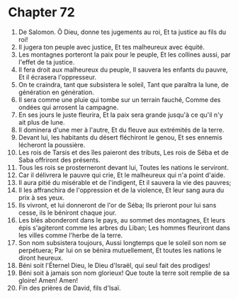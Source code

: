 # Chapter 72

1. De Salomon. Ô Dieu, donne tes jugements au roi, Et ta justice au fils du roi!
2. Il jugera ton peuple avec justice, Et tes malheureux avec équité.
3. Les montagnes porteront la paix pour le peuple, Et les collines aussi, par l'effet de ta justice.
4. Il fera droit aux malheureux du peuple, Il sauvera les enfants du pauvre, Et il écrasera l'oppresseur.
5. On te craindra, tant que subsistera le soleil, Tant que paraîtra la lune, de génération en génération.
6. Il sera comme une pluie qui tombe sur un terrain fauché, Comme des ondées qui arrosent la campagne.
7. En ses jours le juste fleurira, Et la paix sera grande jusqu'à ce qu'il n'y ait plus de lune.
8. Il dominera d'une mer à l'autre, Et du fleuve aux extrémités de la terre.
9. Devant lui, les habitants du désert fléchiront le genou, Et ses ennemis lécheront la poussière.
10. Les rois de Tarsis et des îles paieront des tributs, Les rois de Séba et de Saba offriront des présents.
11. Tous les rois se prosterneront devant lui, Toutes les nations le serviront.
12. Car il délivrera le pauvre qui crie, Et le malheureux qui n'a point d'aide.
13. Il aura pitié du misérable et de l'indigent, Et il sauvera la vie des pauvres;
14. Il les affranchira de l'oppression et de la violence, Et leur sang aura du prix à ses yeux.
15. Ils vivront, et lui donneront de l'or de Séba; Ils prieront pour lui sans cesse, ils le béniront chaque jour.
16. Les blés abonderont dans le pays, au sommet des montagnes, Et leurs épis s'agiteront comme les arbres du Liban; Les hommes fleuriront dans les villes comme l'herbe de la terre.
17. Son nom subsistera toujours, Aussi longtemps que le soleil son nom se perpétuera; Par lui on se bénira mutuellement, Et toutes les nations le diront heureux.
18. Béni soit l'Éternel Dieu, le Dieu d'Israël, qui seul fait des prodiges!
19. Béni soit à jamais son nom glorieux! Que toute la terre soit remplie de sa gloire! Amen! Amen!
20. Fin des prières de David, fils d'Isaï.

